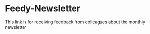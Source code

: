 # Feedy-Newsletter
This link is for receiving feedback from colleagues about the monthly newsletter
